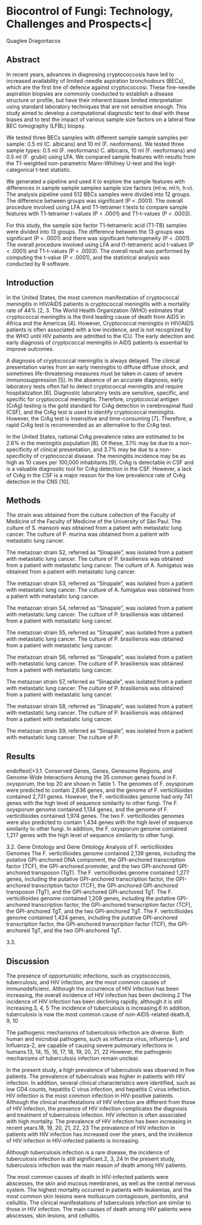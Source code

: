 # Biocontrol of Fungi: Technology, Challenges and Prospects<|
Quaglee Dragontacos


## Abstract
In recent years, advances in diagnosing cryptococcosis have led to increased availability of limited-needle aspiration bronchodours (BECs), which are the first line of defence against cryptococcosi. These fine-needle aspiration biopsies are commonly conducted to establish a disease structure or profile, but have their inherent biases limited interpretation using standard laboratory techniques that are not sensitive enough. This study aimed to develop a computational diagnostic test to deal with these biases and to test the impact of various sample size factors on a lateral flow BEC tomography (LFBL) biopsy.

We tested three BECs samples with different sample sample samples per sample: 0.5 ml (C. albicans) and 10 ml (F. neoformans). We tested three sample types: 0.5 ml (F. neoformans) C. albicans, 10 ml (F. neoformans) and 0.5 ml (F. grubii) using LFA. We compared sample features with results from the T1-weighted non-parametric Mann-Whitney U-test and the logit-categorical t-test statistic.

We generated a pipeline and used it to explore the sample features with differences in sample sample samples sample size factors (ml:w, ml:h, h:v). The analysis pipeline used 512 BECs samples were divided into 12 groups. The difference between groups was significant (P < .0001). The overall procedure involved using LFA and T1-tetramer t tests to compare sample features with T1-tetramer t-values (P < .0001) and T1-t-values (P < .0003).

For this study, the sample size factor T1-tetrameric acid (T1-TB) samples were divided into 13 groups. The difference between the 13 groups was significant (P < .0001) and there was significant heterogeneity (P < .0001). The overall procedure involved using LFA and t1-tetrameric acid t-values (P < .0001) and T1-t-values (P < .0003). The overall result was performed by computing the t-value (P < .0001), and the statistical analysis was conducted by R software.


## Introduction
In the United States, the most common manifestation of cryptococcal meningitis in HIV/AIDS patients is cryptococcal meningitis with a mortality rate of 44% [2, 3. The World Health Organization (WHO) estimates that cryptococcal meningitis is the third leading cause of death from AIDS in Africa and the Americas [4]. However, Cryptococcal meningitis in HIV/AIDS patients is often associated with a low incidence, and is not recognized by the WHO until HIV patients are admitted to the ICU. The early detection and early diagnosis of cryptococcal meningitis in AIDS patients is essential to improve outcomes.

A diagnosis of cryptococcal meningitis is always delayed. The clinical presentation varies from an early meningitis to diffuse diffuse shock, and sometimes life-threatening measures must be taken in cases of severe immunosuppression [5]. In the absence of an accurate diagnosis, early laboratory tests often fail to detect cryptococcal meningitis and require hospitalization [6]. Diagnostic laboratory tests are sensitive, specific, and specific for cryptococcal meningitis. Therefore, cryptococcal antigen (CrAg) testing is the gold standard for CrAg detection in cerebrospinal fluid (CSF), and the CrAg test is used to identify cryptococcal meningitis. However, the CrAg test is insensitive and time-consuming [7]. Therefore, a rapid CrAg test is recommended as an alternative to the CrAg test.

In the United States, national CrAg prevalence rates are estimated to be 2.6% in the meningitis population [8]. Of these, 3.1% may be due to a non-specificity of clinical presentation, and 3.7% may be due to a non-specificity of cryptococcal disease. The meningitis incidence may be as high as 10 cases per 100,000 inhabitants [9]. CrAg is detectable in CSF and is a valuable diagnostic tool for CrAg detection in the CSF. However, a lack of CrAg in the CSF is a major reason for the low prevalence rate of CrAg detection in the CNS [10].


## Methods
The strain was obtained from the culture collection of the Faculty of Medicine of the Faculty of Medicine of the University of São Paul. The culture of S. mansoni was obtained from a patient with metastatic lung cancer. The culture of P. murina was obtained from a patient with metastatic lung cancer.

The metazoan strain S2, referred as “Sinapale”, was isolated from a patient with metastatic lung cancer. The culture of P. brasiliensis was obtained from a patient with metastatic lung cancer. The culture of A. fumigatus was obtained from a patient with metastatic lung cancer.

The metazoan strain S3, referred as “Sinapale”, was isolated from a patient with metastatic lung cancer. The culture of A. fumigatus was obtained from a patient with metastatic lung cancer.

The metazoan strain S4, referred as “Sinapale”, was isolated from a patient with metastatic lung cancer. The culture of P. brasiliensis was obtained from a patient with metastatic lung cancer.

The metazoan strain S5, referred as “Sinapale”, was isolated from a patient with metastatic lung cancer. The culture of P. brasiliensis was obtained from a patient with metastatic lung cancer.

The metazoan strain S6, referred as “Sinapale”, was isolated from a patient with metastatic lung cancer. The culture of P. brasiliensis was obtained from a patient with metastatic lung cancer.

The metazoan strain S7, referred as “Sinapale”, was isolated from a patient with metastatic lung cancer. The culture of P. brasiliensis was obtained from a patient with metastatic lung cancer.

The metazoan strain S8, referred as “Sinapale”, was isolated from a patient with metastatic lung cancer. The culture of P. brasiliensis was obtained from a patient with metastatic lung cancer.

The metazoan strain S9, referred as “Sinapale”, was isolated from a patient with metastatic lung cancer. The culture of P.


## Results
endoftext|>3.1. Conserved Genes, Genes, Genesome Regions, and Genome-Wide Interactions
Among the 35 common genes found in F. oxysporum, the top 20 are shown in Table 1. The genomes of F. oxysporum were predicted to contain 2,636 genes, and the genome of F. verticillioides contained 2,731 genes. However, the F. verticillioides genome had only 741 genes with the high level of sequence similarity to other fungi. The F. oxysporum genome contained 1,134 genes, and the genome of F. verticillioides contained 1,974 genes. The two F. verticillioides genomes were also predicted to contain 1,434 genes with the high level of sequence similarity to other fungi. In addition, the F. oxysporum genome contained 1,217 genes with the high level of sequence similarity to other fungi.

3.2. Gene Ontology and Gene Ontology Analysis of F. verticillioides Genomes
The F. verticillioides genome contained 2,139 genes, including the putative GPI-anchored DNA component, the GPI-anchored transcription factor (TCF), the GPI-anchored promoter, and the two GPI-anchored GPI-anchored transposon (TgT). The F. verticillioides genome contained 1,277 genes, including the putative GPI-anchored transcription factor, the GPI-anchored transcription factor (TCF), the GPI-anchored GPI-anchored transposon (TgT), and the GPI-anchored GPI-anchored TgT. The F. verticillioides genome contained 1,209 genes, including the putative GPI-anchored transcription factor, the GPI-anchored transcription factor (TCF), the GPI-anchored TgT, and the two GPI-anchored TgT. The F. verticillioides genome contained 1,424 genes, including the putative GPI-anchored transcription factor, the GPI-anchored transcription factor (TCF), the GPI-anchored TgT, and the two GPI-anchored TgT.

3.3.


## Discussion
The presence of opportunistic infections, such as cryptococcosis, tuberculosis, and HIV infection, are the most common causes of immunodeficienc. Although the occurrence of HIV infection has been increasing, the overall incidence of HIV infection has been declining.2 The incidence of HIV infection has been declining rapidly, although it is still increasing.3, 4, 5 The incidence of tuberculosis is increasing.6 In addition, tuberculosis is now the most common cause of non-AIDS-related death.8, 9, 10

The pathogenic mechanisms of tuberculosis infection are diverse. Both human and microbial pathogens, such as influenza virus, influenza-1, and Influenza-2, are capable of causing severe pulmonary infections in humans.13, 14, 15, 16, 17, 18, 19, 20, 21, 22 However, the pathogenic mechanisms of tuberculosis infection remain unclear.

In the present study, a high prevalence of tuberculosis was observed in five patients. The prevalence of tuberculosis was higher in patients with HIV infection. In addition, several clinical characteristics were identified, such as low CD4 counts, hepatitis C virus infection, and hepatitis C virus infection. HIV infection is the most common infection in HIV-positive patients. Although the clinical manifestations of HIV infection are different from those of HIV infection, the presence of HIV infection complicates the diagnosis and treatment of tuberculosis infection. HIV infection is often associated with high mortality. The prevalence of HIV infection has been increasing in recent years.18, 19, 20, 21, 22, 23 The prevalence of HIV infection in patients with HIV infection has increased over the years, and the incidence of HIV infection in HIV-infected patients is increasing.

Although tuberculosis infection is a rare disease, the incidence of tuberculosis infection is still significant.2, 3, 24 In the present study, tuberculosis infection was the main reason of death among HIV patients.

The most common causes of death in HIV-infected patients were abscesses, the skin and mucous membranes, as well as the central nervous system. The highest mortality occurred in patients with leukemias, and the most common skin lesions were molluscum contagiosum, peritonitis, and cellulitis. The clinical manifestations of tuberculosis infection are similar to those in HIV infection. The main causes of death among HIV patients were abscesses, skin lesions, and cellulitis.
